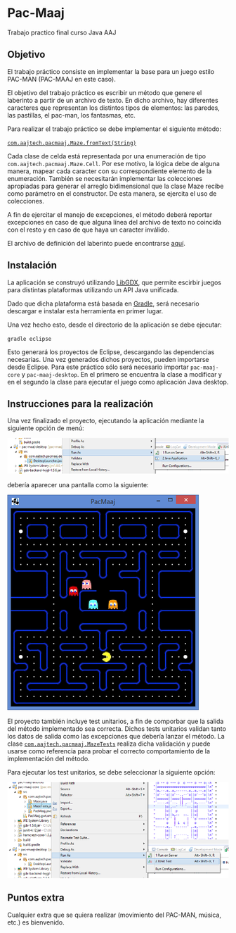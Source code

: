 # Pac-Maaj
Trabajo practico final curso Java AAJ

## Objetivo
El trabajo práctico consiste en implementar la base para un juego estilo PAC-MAN (PAC-MAAJ en este caso).

El objetivo del trabajo práctico es escribir un método que genere el laberinto a partir de un archivo de texto. En dicho archivo, hay diferentes caracteres que representan los distintos tipos de elementos: las paredes, las pastillas, el pac-man, los fantasmas, etc.

Para realizar el trabajo práctico se debe implementar el siguiente método:

[`com.aajtech.pacmaaj.Maze.fromText(String)`](https://github.com/lbrasseur/pac-maaj/blob/master/core/src/com/aajtech/pacmaaj/Maze.java)

Cada clase de celda está representada por una enumeración de tipo `com.aajtech.pacmaaj.Maze.Cell`. Por ese motivo, la lógica debe de alguna manera, mapear cada caracter con su correspondiente elemento de la enumeración. También se necesitarán implementar las colecciones apropiadas para generar el arreglo bidimensional que la clase Maze recibe como parámetro en el constructor. De esta manera, se ejercita el uso de colecciones.

A fin de ejercitar el manejo de excepciones, el método deberá reportar excepciones en caso de que alguna línea del archivo de texto no coincida con el resto y en caso de que haya un caracter inválido.

El archivo de definición del laberinto puede encontrarse [aquí](https://github.com/lbrasseur/pac-maaj/blob/master/android/assets/maze.txt).

## Instalación
La aplicación se construyó utilizando [LibGDX](http://libgdx.badlogicgames.com/), que permite escirbir juegos para distintas plataformas utilizando un API Java unificada.

Dado que dicha plataforma está basada en [Gradle](https://gradle.org/), será necesario descargar e instalar esta herramienta en primer lugar.

Una vez hecho esto, desde el directorio de la aplicación se debe ejecutar:

`gradle eclipse`

Esto generará los proyectos de Eclipse, descargando las dependencias necesarias. Una vez generados dichos proyectos, pueden importarse desde Eclipse. Para este práctico sólo será necesario importar `pac-maaj-core` y `pac-maaj-desktop`. En el primero se encuentra la clase a modificar y en el segundo la clase para ejecutar el juego como aplicación Java desktop.

## Instrucciones para la realización
Una vez finalizado el proyecto, ejecutando la aplicación mediante la siguiente opción de menú:

![](https://raw.githubusercontent.com/lbrasseur/pac-maaj/master/img/run_as.png)

debería aparecer una pantalla como la siguiente:

![](https://raw.githubusercontent.com/lbrasseur/pac-maaj/master/img/pac-maaj.png)

El proyecto también incluye test unitarios, a fin de comporbar que la salida del método implementado sea correcta. Dichos tests unitarios validan tanto los datos de salida como las excepciones que debería lanzar el método. La clase [`com.aajtech.pacmaaj.MazeTests`](https://github.com/lbrasseur/pac-maaj/blob/master/core/src/com/aajtech/pacmaaj/MazeTests.java) realiza dicha validación y puede usarse como referencia para probar el correcto comportamiento de la implementación del método.

Para ejecutar los test unitarios, se debe seleccionar la siguiente opción:

![](https://raw.githubusercontent.com/lbrasseur/pac-maaj/master/img/unit_test.png)

## Puntos extra
Cualquier extra que se quiera realizar (movimiento del PAC-MAN, música, etc.) es bienvenido.
